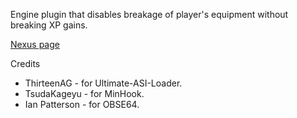Engine plugin that disables breakage of player's equipment without breaking XP gains.

[Nexus page](https://www.nexusmods.com/oblivionremastered/mods/230)

Credits 
* ThirteenAG - for Ultimate-ASI-Loader.
* TsudaKageyu - for MinHook.
* Ian Patterson - for OBSE64.